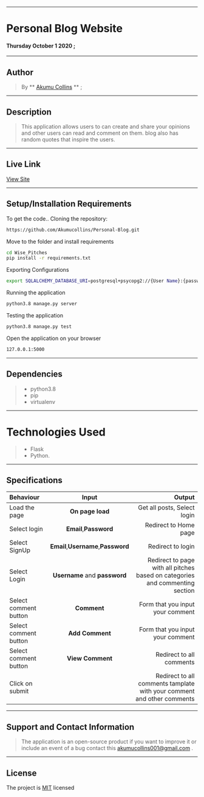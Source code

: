 ***

# Personal Blog Website

#### **Thursday October 1 2020** ;

---

## Author
> By ** [Akumu Collins](https://github.com/Akumucollins)
 ** ;
***

## Description
>This application allows users to can create and share your opinions and other users can read and comment on them. blog also has random quotes that inspire the users.

---

## Live Link
[View Site]( https://akumublogger.herokuapp.com)

***

## Setup/Installation Requirements
To get the code..
Cloning the repository:
  ```bash
 https://github.com/Akumucollins/Personal-Blog.git
  ```
Move to the folder and install requirements
  ```bash
  cd Wise_Pitches
  pip install -r requirements.txt
  ```
Exporting Configurations
  ```bash
  export SQLALCHEMY_DATABASE_URI=postgresql+psycopg2://{User Name}:{password}@localhost/{database name}
  ```
Running the application
  ```bash
  python3.8 manage.py server
  ```
Testing the application
  ```bash
  python3.8 manage.py test
  ```
Open the application on your browser 
```bash
127.0.0.1:5000
```
---

## Dependencies
>* python3.8
>* pip
>* virtualenv
***

# Technologies Used
>* Flask
>* Python.
***

## Specifications
| Behaviour | Input | Output |
| :---------------- | :---------------: | ------------------: |
| Load the page | **On page load** | Get all posts, Select login|
| Select login |  **Email**,**Password** |Redirect to Home page|
| Select SignUp| **Email**,**Username**,**Password** | Redirect to login|
| Select Login | **Username** and **password** | Redirect to page with all pitches based on categories and commenting section|
| Select comment button | **Comment** | Form that you input your comment|
| Select comment button | **Add Comment** | Form that you input your comment|
| Select comment button | **View Comment** | Redirect to all comments|
| Click on submit |  | Redirect to all comments tamplate with your comment and other comments|

---

## Support and Contact Information
> The application is an open-source product if you  want to improve it or include an event of a bug  contact this
> akumucollins001@gmail.com .
***

## License
The project is [MIT](LICENSE) licensed 